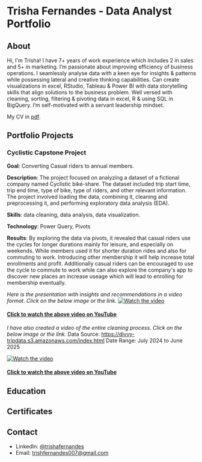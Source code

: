 # Trisha Fernandes - Data Analyst Portfolio
## About
Hi, I'm Trisha! I have 7+ years of work experience which includes 2 in sales and 5+ in marketing. I’m passionate about improving efficiency of business operations. I seamlessly analyse data with a keen eye for insights & patterns while possessing lateral and creative thinking capabilities. Can create visualizations in excel, RStudio, Tableau & Power BI with data storytelling skills that align solutions to the business problem. Well versed with cleaning, sorting, filtering & pivoting data in excel, R & using SQL in BigQuery. I’m self-motivated with a servant leadership mindset.

My CV in [pdf]().

## Portfolio Projects
### Cyclistic Capstone Project

**Goal**: Converting Casual riders to annual members.

**Description**: The project focused on analyzing a dataset of a fictional company named Cyclistic bike-share. The dataset included trip start time, trip end time, type of bike, type of riders, and other relevant information. The project involved loading the data, combining it, cleaning and preprocessing it, and performing exploratory data analysis (EDA).

**Skills**: data cleaning, data analysis, data visualization.

**Technology**: Power Query, Pivots

**Results**: By exploring the data via pivots, it revealed that casual riders use the cycles for longer durations mainly for leisure, and especially on weekends. While members used it for shorter duration rides and also for commuting to work. Introducing other membership it will help increase total enrollments and profit. Additionally casual riders can be encouraged to use the cycle to commute to work while can also explore the company's app to discover new places an increase useage which will lead to enrolling for membership eventually.

*Here is the presentation with insights and recommendations in a video format. Click on the below image or the link.*
[![Watch the video](https://img.youtube.com/vi/OBbkDIB5tcs/maxresdefault.jpg)](https://youtu.be/OBbkDIB5tcs)

#### [Click to watch the above video on YouTube](https://youtu.be/OBbkDIB5tcs)

*I have also created a video of the entire cleaning process. Click on the below image or the link.*
Data Source: https://divvy-tripdata.s3.amazonaws.com/index.html
Date Range: July 2024 to June 2025

[![Watch the video](https://img.youtube.com/vi/ov8Koceivsc/maxresdefault.jpg)](https://youtu.be/ov8Koceivsc)

#### [Click to watch the above video on YouTube](https://youtu.be/ov8Koceivsc)

## Education
## Certificates
## Contact
* LinkedIn: [@trishafernandes](https://www.linkedin.com/in/trishafernandes7/)
* Email: trishfernandes007@gmail.com
